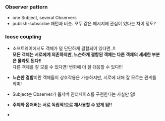 ### Observer pattern
- one Subject, several Observers
- publish-subscribe 패턴과 비슷. 모두 같은 메시지에 관심이 있다는 차이 정도?

### loose coupling
- 소프트웨어에서도 객체가 덜 단단하게 결합되어 있다면..!!  
  **모든 객체는 서로에게 의존하지만, 느슨하게 결합된 객체는 다른 객체의 세세한 부분은 몰라도 된다!!**  
  다른 객체를 잘 모를 수 있다면! 변화에 더 잘 대응할 수 있다!!!

- **느슨한 결합**이란 객체들이 상호작용은 가능하지만, 서로에 대해 잘 모르는 관계를 의미!
- Subject는 Observer가 옵저버 인터페이스를 구현한다는 사실만 앎!
- **주제와 옵저버는 서로 독립적!으로 재사용할 수 있게 됨!!**
- 
